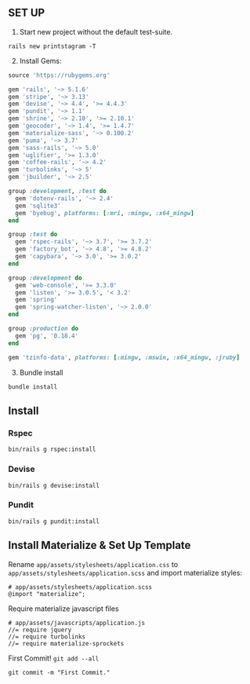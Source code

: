 ## SET UP
1. Start new project without the default test-suite.

`rails new printstagram -T`


2. Install Gems:
```ruby
source 'https://rubygems.org'

gem 'rails', '~> 5.1.6'
gem 'stripe', '~> 3.13'
gem 'devise', '~> 4.4', '>= 4.4.3'
gem 'pundit', '~> 1.1'
gem 'shrine', '~> 2.10', '>= 2.10.1'
gem 'geocoder', '~> 1.4', '>= 1.4.7'
gem 'materialize-sass', '~> 0.100.2'
gem 'puma', '~> 3.7'
gem 'sass-rails', '~> 5.0'
gem 'uglifier', '>= 1.3.0'
gem 'coffee-rails', '~> 4.2'
gem 'turbolinks', '~> 5'
gem 'jbuilder', '~> 2.5'

group :development, :test do
  gem 'dotenv-rails', '~> 2.4'
  gem 'sqlite3'
  gem 'byebug', platforms: [:mri, :mingw, :x64_mingw]
end

group :test do
  gem 'rspec-rails', '~> 3.7', '>= 3.7.2'
  gem 'factory_bot', '~> 4.8', '>= 4.8.2'
  gem 'capybara', '~> 3.0', '>= 3.0.2'
end

group :development do
  gem 'web-console', '>= 3.3.0'
  gem 'listen', '>= 3.0.5', '< 3.2'
  gem 'spring'
  gem 'spring-watcher-listen', '~> 2.0.0'
end

group :production do
  gem 'pg', '0.18.4'
end

gem 'tzinfo-data', platforms: [:mingw, :mswin, :x64_mingw, :jruby]

```

3. Bundle install

`bundle install`

## Install 
### Rspec
`bin/rails g rspec:install`

### Devise
`bin/rails g devise:install`

### Pundit
`bin/rails g pundit:install`

##  Install Materialize & Set Up Template
Rename `app/assets/stylesheets/application.css` to `app/assets/stylesheets/application.scss` and import materialize styles:
```
# app/assets/stylesheets/application.scss
@import "materialize";
```

Require materialize javascript files
```
# app/assets/javascripts/application.js
//= require jquery
//= require turbolinks
//= require materialize-sprockets
```

First Commit!
`git add --all`

`git commit -m "First Commit."`